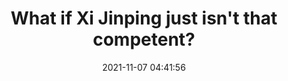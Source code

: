 ---
date: 2021-11-07 04:41:56
link:
  source: pocket
  source_url: https://getpocket.com
  text: What if Xi Jinping just isn't that competent?
  url: https://noahpinion.substack.com/p/what-if-xi-jinping-just-isnt-that
source: pocket
syndicated:
- type: pocket
  url: https://noahpinion.substack.com/p/what-if-xi-jinping-just-isnt-that
- type: mastodon
  url: https://mastodon.technology/users/roytang/statuses/107233956785129702
- type: twitter
  url: https://twitter.com/roytang/status/1457207546591145988/
title: What if Xi Jinping just isn't that competent?
---